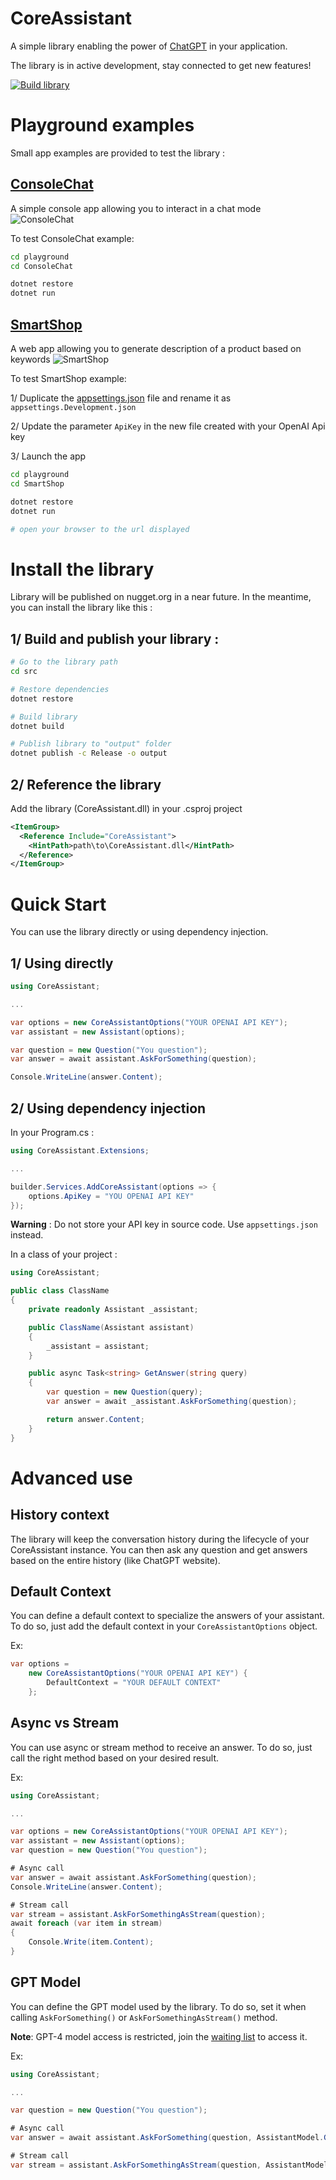 # CoreAssistant 
A simple library enabling the power of [ChatGPT](https://chat.openai.com) in your application.

The library is in active development, stay connected to get new features!

[![Build library](https://github.com/GurYN/CoreAssistant/actions/workflows/build-library.yml/badge.svg?branch=main)](https://github.com/GurYN/CoreAssistant/actions/workflows/build-library.yml)

# Playground examples
Small app examples are provided to test the library :

## [ConsoleChat](playground/ConsoleChat)
A simple console app allowing you to interact in a chat mode
![ConsoleChat](documentation/_assets/ConsoleChat.png)

To test ConsoleChat example:
```bash
cd playground
cd ConsoleChat

dotnet restore
dotnet run
```

## [SmartShop](playground/SmartShop)
A web app allowing you to generate description of a product based on keywords
![SmartShop](documentation/_assets/SmartShop.png)

To test SmartShop example:

1/ Duplicate the [appsettings.json](playground/SmartShop/appsettings.json) file and rename it as `appsettings.Development.json`

2/ Update the parameter `ApiKey` in the new file created with your OpenAI Api key

3/ Launch the app
```bash
cd playground
cd SmartShop

dotnet restore
dotnet run

# open your browser to the url displayed
```

# Install the library
Library will be published on nugget.org in a near future. In the meantime, you can install the library like this :

## 1/ Build and publish your library :
```bash
# Go to the library path
cd src

# Restore dependencies
dotnet restore

# Build library
dotnet build

# Publish library to "output" folder
dotnet publish -c Release -o output
```

## 2/ Reference the library
Add the library (CoreAssistant.dll) in your .csproj project

```xml
<ItemGroup>
  <Reference Include="CoreAssistant">
    <HintPath>path\to\CoreAssistant.dll</HintPath>
  </Reference>
</ItemGroup>
```

# Quick Start
You can use the library directly or using dependency injection.

## 1/ Using directly
```csharp
using CoreAssistant;

...

var options = new CoreAssistantOptions("YOUR OPENAI API KEY");
var assistant = new Assistant(options);

var question = new Question("You question");
var answer = await assistant.AskForSomething(question);

Console.WriteLine(answer.Content);
```

## 2/ Using dependency injection
In your Program.cs :

```csharp
using CoreAssistant.Extensions;

...

builder.Services.AddCoreAssistant(options => { 
    options.ApiKey = "YOU OPENAI API KEY"
});
```
__Warning__ : Do not store your API key in source code. Use `appsettings.json` instead.

In a class of your project :
```csharp
using CoreAssistant;

public class ClassName
{
    private readonly Assistant _assistant;

    public ClassName(Assistant assistant)
    {
        _assistant = assistant;
    }

    public async Task<string> GetAnswer(string query)
    {
        var question = new Question(query);
        var answer = await _assistant.AskForSomething(question);

        return answer.Content;
    }
}
````

# Advanced use
## History context
The library will keep the conversation history during the lifecycle of your CoreAssistant instance. You can then ask any question and get answers based on the entire history (like ChatGPT website).

## Default Context
You can define a default context to specialize the answers of your assistant. To do so, just add the default context in your `CoreAssistantOptions` object. 

Ex:
```csharp
var options = 
    new CoreAssistantOptions("YOUR OPENAI API KEY") {
        DefaultContext = "YOUR DEFAULT CONTEXT"
    };
```

## Async vs Stream
You can use async or stream method to receive an answer. To do so, just call the right method based on your desired result.

Ex:
```csharp
using CoreAssistant;

...

var options = new CoreAssistantOptions("YOUR OPENAI API KEY");
var assistant = new Assistant(options);
var question = new Question("You question");

# Async call
var answer = await assistant.AskForSomething(question);
Console.WriteLine(answer.Content);

# Stream call
var stream = assistant.AskForSomethingAsStream(question);
await foreach (var item in stream)
{
    Console.Write(item.Content);
}
```

## GPT Model
You can define the GPT model used by the library. To do so, set it when calling `AskForSomething()` or `AskForSomethingAsStream()` method.

__Note__: GPT-4 model access is restricted, join the [waiting list](https://openai.com/waitlist/gpt-4-api) to access it.

Ex:
```csharp
using CoreAssistant;

...

var question = new Question("You question");

# Async call
var answer = await assistant.AskForSomething(question, AssistantModel.GPT3_5);

# Stream call
var stream = assistant.AskForSomethingAsStream(question, AssistantModel.GPT4);
```
